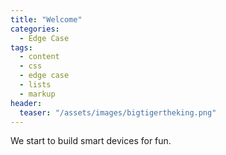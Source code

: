 ```yaml
---
title: "Welcome"
categories:
  - Edge Case
tags:
  - content
  - css
  - edge case
  - lists
  - markup
header:
  teaser: "/assets/images/bigtigertheking.png"
---
```


We start to build smart devices for fun.
